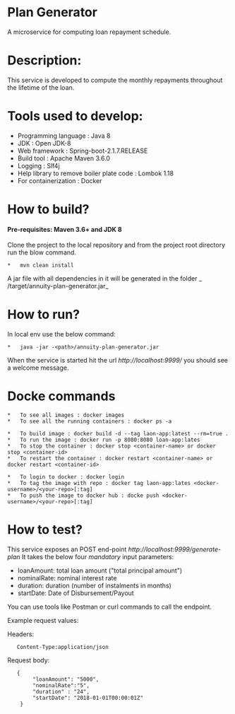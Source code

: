 # Plan Generator
A microservice for computing loan repayment schedule.
# Description:
This service is developed to compute the monthly repayments throughout the lifetime of the loan.

# Tools used to develop:
* Programming language : Java 8  
* JDK : Open JDK-8
* Web framework : Spring-boot-2.1.7.RELEASE
* Build tool : Apache Maven 3.6.0
* Logging : Slf4j
* Help library to remove boiler plate code : Lombok 1.18
* For containerization : Docker

# How to build?
#### Pre-requisites: Maven 3.6+ and JDK 8 
Clone the project to the local repository and from the project root directory run the blow command.

    *   mvn clean install 

A jar file with all dependencies in it will be generated in the folder _ /target/annuity-plan-generator.jar_

# How to run?
In local env use the below command:

    *   java -jar -<path>/annuity-plan-generator.jar

When the service is started hit the url  _http://localhost:9999/_ you should see a welcome message.

# Docke commands
    *   To see all images : docker images
    *   To see all the running containers : docker ps -a
    
    *   To build image : docker build -d --tag laon-app:latest --rm=true .
    *   To run the image : docker run -p 8080:8080 loan-app:lates
    *   To stop the container : docker stop <container-name> or docker stop <container-id>
    *   To restart the container : docker restart <container-name> or docker restart <container-id>
    
    *   To login to docker : docker login
    *   To tag the image with repo : docker tag laon-app:lates <docker-username>/<your-repo>[:tag]
    *   To push the image to docker hub : docke push <docker-username>/<your-repo>[:tag]

# How to test?
This service exposes an POST end-point _http://localhost:9999/generate-plan_
It takes the below four _mandatory_ input parameters:

* loanAmount: total loan amount ("total principal amount")
* nominalRate: nominal interest rate
* duration: duration (number of instalments in months)
* startDate:  Date of Disbursement/Payout

You can use tools like Postman or curl commands to call the endpoint.

Example request values:

Headers:

       Content-Type:application/json

Request body:

       {
        	"loanAmount": "5000",
        	"nominalRate":"5",
        	"duration" : "24",
        	"startDate": "2018-01-01T00:00:01Z"
        }
      
